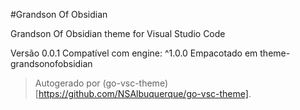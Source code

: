 #Grandson Of Obsidian

Grandson Of Obsidian theme for Visual Studio Code

Versão 0.0.1
Compatível com engine: ^1.0.0
Empacotado em theme-grandsonofobsidian

> Autogerado por (go-vsc-theme)[https://github.com/NSAlbuquerque/go-vsc-theme].